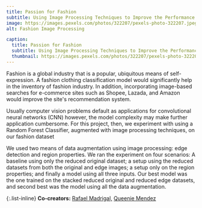 ```yaml
---
title: Passion for Fashion
subtitle: Using Image Processing Techniques to Improve the Performance of Non-Neural Network Image Classification
image: https://images.pexels.com/photos/322207/pexels-photo-322207.jpeg
alt: Fashion Image Processing

caption:
  title: Passion for Fashion
  subtitle: Using Image Processing Techniques to Improve the Performance of Non-Neural Network Image Classification
  thumbnail: https://images.pexels.com/photos/322207/pexels-photo-322207.jpeg
---
```

Fashion is a global industry that is a popular, ubiquitous means of self-expression. A fashion clothing classification model would significantly help in the inventory of fashion industry. In addition, incorporating image-based searches for e-commerce sites such as Shopee, Lazada, and Amazon would improve the site's recommendation system.

Usually computer vision problems default as applications for convolutional neural networks (CNN) however, the model complexity may make further application cumbersome.  For this project, then, we experiment with using a Random Forest Classifier, augmented with image processing techniques, on our fashion dataset

We used two means of data augmentation using image processing: edge detection and region properties.  We ran the experiment on four scenarios: A baseline using only the reduced original dataset; a setup using the reduced datasets from both the original and edge images; a setup only on the region properties; and finally a model using all three inputs.  Our best model was the one trained on the stacked reduced original and reduced edge datasets, and second best was the model using all the data augmentation.

{:.list-inline}
**Co-creators:**
[Rafael Madrigal,](https://www.linkedin.com/in/raf-madrigal)
[Queenie Mendez](https://www.linkedin.com/in/queenie-lynly-mendez)
